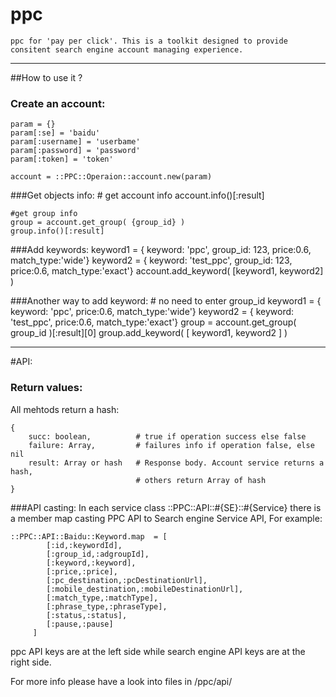 ppc
===

    ppc for 'pay per click'. This is a toolkit designed to provide consitent search engine account managing experience.

----------
##How to use it ?

### Create an account:
    param = {}
    param[:se] = 'baidu'
    param[:username] = 'userbame'
    param[:password] = 'password'
    param[:token] = 'token'
    
    account = ::PPC::Operaion::account.new(param)
    
###Get objects info:
    # get account info
    account.info()[:result]
    
    #get group info
    group = account.get_group( {group_id} )
    group.info()[:result]

###Add keywords:
    keyword1 = { keyword: 'ppc', group_id: 123, price:0.6, match_type:'wide'}
    keyword2 = { keyword: 'test_ppc', group_id: 123, price:0.6, match_type:'exact'}
    account.add_keyword( [keyword1, keyword2] )
    
###Another way to add keyword:
    # no need to enter group_id
    keyword1 = { keyword: 'ppc', price:0.6, match_type:'wide'}
    keyword2 = { keyword: 'test_ppc', price:0.6, match_type:'exact'}
    group = account.get_group( group_id )[:result][0]
    group.add_keyword( [ keyword1, keyword2 ] ) 
    
    
-----------------------------------------------
    
#API:

### Return values:
All mehtods return a hash:
    
    {
        succ: boolean,          # true if operation success else false
        failure: Array,         # failures info if operation false, else nil
        result: Array or hash   # Response body. Account service returns a hash, 
                                # others return Array of hash
    }
    

###API casting:
In each service class ::PPC::API::#{SE}::#{Service} there is a member map casting PPC API to Search engine Service API, 
For example:

    ::PPC::API::Baidu::Keyword.map  = [
            [:id,:keywordId],
            [:group_id,:adgroupId],
            [:keyword,:keyword],
            [:price,:price],
            [:pc_destination,:pcDestinationUrl],
            [:mobile_destination,:mobileDestinationUrl],
            [:match_type,:matchType],
            [:phrase_type,:phraseType],
            [:status,:status],
            [:pause,:pause]
         ]

ppc API keys are at the left side while search engine API keys are at the right side. 

For more info please have a look into files in /ppc/api/  
    

